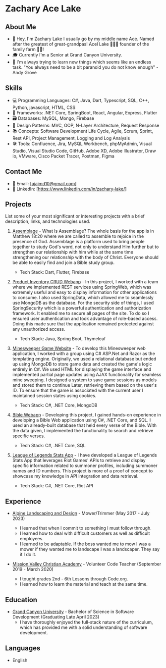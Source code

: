 # Zachary Ace Lake

## About Me

- 👋 Hey, I'm Zachary Lake I usually go by my middle name Ace. Named after the greatest of great-grandpas! Acel Lake 👨🏽‍🌾 founder of the family farm 🚜🥔!
- 🎓 Currently I'm a Senior at Grand Canyon University.
- 🌱 I'm always trying to learn new things which seems like an endless task. "You always need to be a bit paranoid you do not know enough" - Andy Grove

## Skills

- 💻 Programming Languages: C#, Java, Dart, Typescript, SQL, C++, Python, javascript, HTML, CSS
- 🧱 Frameworks: .NET Core, SpringBoot, React, Angular, Express, Flutter
- 🗃️ Databases: MySQL, Mongo, Firebase
- 📔 Design Patterns: MVC, OOP, N-Layer Architecture, Request Response
- 📚 Concepts: Software Development Life Cycle, Agile, Scrum, Sprint, Rest API, Project Management, Logging and Log Analysis
- 🛠️ Tools: Confluence, Jira, MySQL Workbench, phpMyAdmin, Visual Studio, Visual Studio Code, GitHub, Adobe XD, Adobe Illustrator, Draw io, VMware, Cisco Packet Tracer, Postman, Figma

## Contact Me

- 📧 Email: [ajajmd10@gmail.com]
- 💼 LinkedIn: [https://www.linkedin.com/in/zachary-lake/]

## Projects

List some of your most significant or interesting projects with a brief description, links, and technologies used.

1. [Assemblage](https://github.com/AceLake/Assemblage-Flutter) - What Is Assemblage? The whole basis for the app is in Matthew 18:20 where we are called to assemble to rejoice in the presence of God. Assemblage is a platform used to bring people together to study God's word, not only to understand Him further but to strengthen our relationship with him while at the same time strengthening our relationship with the body of Christ. Everyone should be able to easily find and join a Bible study group.
   - Tech Stack: Dart, Flutter, Firebase

2. [Product Inventory CRUD Webapp](https://github.com/Longsleevesz/CST-339-asignment) - In this project, I worked with a team where we implemented REST services using SpringWeb, which was extremely useful and easy to display information for other applications to consume. I also used SpringData, which allowed me to seamlessly use MongoDB as the database. For the security side of things, I used SpringSecurity which is a powerful authentication and authorization framework. It enabled me to secure all pages of the site. To do so I ensured user authentication and took advantage of role-based access. Doing this made sure that the application remained protected against any unauthorized access.

   - Tech Stack: Java, Spring Boot, Thymeleaf

3. [Minesweeper Game Website](https://github.com/Jugooch/Milestone-CST350) - To develop this Minesweeper web application, I worked with a group using C# ASP.Net and Razor as the templating engine. Originally, we used a relational database but ended up using MongoDB to store game data and created the game's logic entirely in C#. We used HTML for displaying the game interface and implemented partial page updates using AJAX functionality for seamless mine sweeping. I designed a system to save game sessions as models and stored them to continue Later, retrieving them based on the user's ID. To ensure that the game is associated with the current user I maintained session states using cookies.

   - Tech Stack: C#, .NET Core, MongoDB  

4. [Bible Webapp](https://github.com/AceLake/BibleAppKJV) - Developing this project, I gained hands-on experience in developing a Bible Web application using C#, .NET Core, and SQL. I used an already-built database that held every verse of the Bible. With the data given, I implemented the functionality to search and retrieve specific verses.

   - Tech Stack: C#, .NET Core, SQL

5. [League of Legends Stats App](https://github.com/AceLake/League-Info-app) - I have developed a League of Legends Stats App that leverages Riot Games' APIs to retrieve and display specific information related to summoner profiles, including summoner names and ID numbers. This project is more of a proof of concept to showcase my knowledge in API integration and data retrieval.

   - Tech Stack: C#, .NET Core, Riot API

## Experience

- [Alpine Landscaping and Design](https://www.alpinedesignsmt.com/) - Mower/Trimmer (May 2017 - July 2023)
  - I learned that when I commit to something I must follow through.
  - I learned how to deal with difficult customers as well as difficult employees.
  - I learned to be adaptable. If the boss wanted me to mow I was a mower if they wanted me to landscape I was a landscaper. They say it I do it.

- [Mission Valley Christian Academy](https://mvcapolson.org/) - Volunteer Code Teacher (September 2019 - March 2020)
  - I tought grades 2nd - 6th Lessons through Code.org.
  - I learned how to learn the material and teach at the same time.

## Education

- [Grand Canyon University](https://www.gcu.edu/) - Bachelor of Science in Software Development (Graduating Late April 2023)
  - I have thoroughly enjoyed the full-stack nature of the curriculum, which has provided me with a solid understanding of software development.


## Languages

- English

